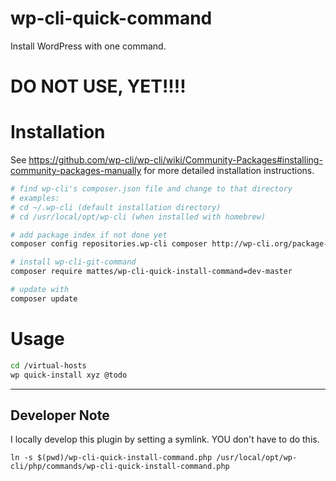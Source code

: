 wp-cli-quick-command
====================

Install WordPress with one command.

# DO NOT USE, YET!!!!


Installation
============

See https://github.com/wp-cli/wp-cli/wiki/Community-Packages#installing-community-packages-manually
for more detailed installation instructions.

```bash
# find wp-cli's composer.json file and change to that directory
# examples:
# cd ~/.wp-cli (default installation directory)
# cd /usr/local/opt/wp-cli (when installed with homebrew)

# add package index if not done yet
composer config repositories.wp-cli composer http://wp-cli.org/package-index/

# install wp-cli-git-command
composer require mattes/wp-cli-quick-install-command=dev-master

# update with
composer update
```

Usage
=====

```bash
cd /virtual-hosts
wp quick-install xyz @todo
```


--------------

## Developer Note
I locally develop this plugin by setting a symlink. YOU don't have to do this.

```
ln -s $(pwd)/wp-cli-quick-install-command.php /usr/local/opt/wp-cli/php/commands/wp-cli-quick-install-command.php
```